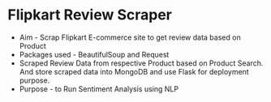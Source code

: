 # Flipkart Review Scraper


- Aim - Scrap Flipkart E-commerce site to get review data based on Product
- Packages used - BeautifulSoup and Request
- Scraped Review Data from respective Product based on Product Search. And store scraped data into MongoDB and use Flask for deployment purpose.
- Purpose - to Run Sentiment Analysis using NLP
